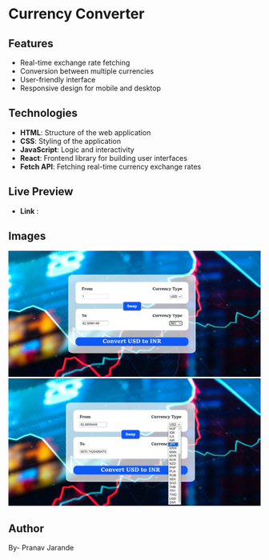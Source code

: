 # Currency Converter

## Features
- Real-time exchange rate fetching
- Conversion between multiple currencies
- User-friendly interface
- Responsive design for mobile and desktop

## Technologies
- **HTML**: Structure of the web application
- **CSS**: Styling of the application
- **JavaScript**: Logic and interactivity
- **React**: Frontend library for building user interfaces
- **Fetch API**: Fetching real-time currency exchange rates

## Live Preview
- **Link** :

## Images
![Image](/img1.png)
![Image](/img2.png)

## Author
By- Pranav Jarande